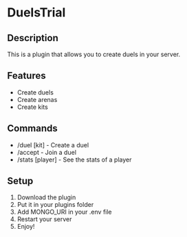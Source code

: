 # DuelsTrial

## Description
This is a plugin that allows you to create duels in your server.

## Features
- Create duels
- Create arenas
- Create kits

## Commands
- /duel <player> [kit] - Create a duel
- /accept <player> - Join a duel
- /stats [player] - See the stats of a player

## Setup
1. Download the plugin
2. Put it in your plugins folder
3. Add MONGO_URI in your .env file
4. Restart your server
5. Enjoy!